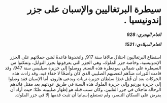 <h1 dir="rtl">سيطرة البرتغاليين والإسبان على جزر إندونيسيا .</h1>

<h5 dir="rtl">العام الهجري:  928

العام الميلادي: 1521

</h5>

<p dir="rtl">استطاع البرتغاليون احتلال مالاقا سنة 917, واتخذوها قاعدةً لشن حملاتهم على الجزر الإندونيسية، وخاصة جزر الملوك، وهي الجزر التي يعرفونها بجرز التوابل، وتمكنوا من السيطرة على شمالي سومطرة هذه السنة, ووصلوا إلى جزيرة سيلبيس سنة 947، وقد قامت الثورات ضدَّهم لتعصبهم الصليبي الذي كان واضحًا لا خفاء فيه، وقد زادت هذه الحركات بعد أن قُتل غدرًا سلطان جزيرة ترنات ويدعى هارون، أما الإسبان فقد وصلوا إلى جزيرة بورنيو وإلى جزيرة الملوك هذه السنة في طريق عودتهم بعد مقتل قائدهم الرحالة ماجلان في جزر الفلبين، وكان سبب قتله هو إظهار صليبيته علنًا؛ حيث أراد أن يفرض على السكان التنصر، ولم تستطع إسبانيا أن تثبت قدمها إلا في جزر الملوك.</p></br>
